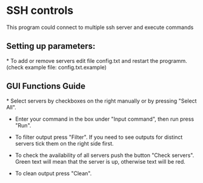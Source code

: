 <h1> SSH controls </h1>

This program could connect to multiple ssh server and execute commands

<h2>Setting up parameters:</h2>
 * To add or remove servers edit file config.txt and restart the programm. (check example file: config.txt.example)


<h2>GUI Functions Guide</h2>
 * Select servers by checkboxes on the right manually or by pressing "Select All".

 * Enter your command in the box under "Input command", then run press "Run".

 * To filter output press "Filter". If you need to see outputs for distinct servers tick them on the right side first.

 * To check the availability of all servers push the button "Check servers". Green text will mean that the server is up, otherwise text will be red.

 * To clean output press "Clean".
